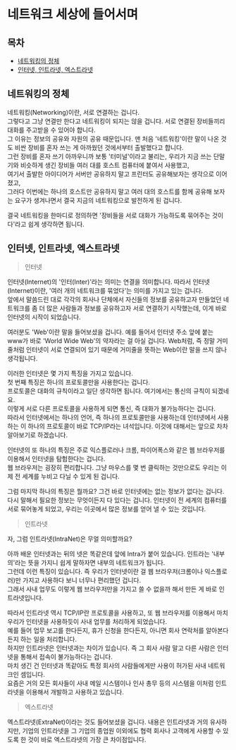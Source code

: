 # 네트워크 세상에 들어서며



## 목차

- [네트워킹의 정체](#네트워킹의-정체)
- [인터넷, 인트라넷, 엑스트라넷](#인터넷,-인트라넷,-엑스트라넷)



## 네트워킹의 정체

네트워킹(Networking)이란, 서로 연결하는 겁니다.  
그렇다고 그냥 연결만 한다고 네트워킹이 되지는 않을 겁니다. 서로 연결된 장비들끼리 대화를 주고받을 수 있어야 합니다.  
그 이유는 정보의 공유와 자원의 공유 때문입니다. 맨 처음 '네트워킹'이란 말이 나온 것도 비싼 장비를 혼자 쓰는 게 아까웠던 것에서부터 출발했다고 합니다.  
그런 장비를 혼자 쓰기 아까우니까 보통 '터미널'이라고 불리는, 우리가 지금 쓰는 단말기와 비슷하게 생긴 장비들 여러 대를 호스트 컴퓨터에 붙여서 사용했고,  
여기서 출발한 아이디어가 서버만 공유하지 말고 프린터도 공유해보자는 생각으로 이어졌고,  
그러다 이번에는 하나의 호스트만 공유하지 말고 여러 대의 호스트를 함께 공유해 보자는 요구가 생겨나면서 결국 지금의 네트워킹으로 발전하게 된 겁니다.

결국 네트워킹을 한마디로 정의하면 '장비들을 서로 대화가 가능하도록 묶어주는 것이다'라고 쉽게 생각하면 됩니다.



## 인터넷, 인트라넷, 엑스트라넷

> 인터넷

인터넷(Internet)의 '인터(Inter)'라는 의미는 연결을 의미합니다. 따라서 인터넷(Internet)이란, '여러 개의 네트워크를 묶었다'는 의미를 가지고 있는 겁니다.  
앞에서 말씀드린 대로 각각의 회사나 단체에서 자신들의 정보를 공유하고자 만들었던 네트워크를 좀 더 많은 사람들과 정보를 공유하고자 서로 연결하기 시작했는데, 이게 바로 인터넷의 시작이 되었습니다.

여러분도 'Web'이란 말을 들어보셨을 겁니다. 예를 들어서 인터넷 주소 앞에 붙는 www가 바로 'World Wide Web'의 약자라는 걸 아실 겁니다. Web처럼, 즉 정말 거미줄처럼 인터넷이 서로 연결되어 있기 때문에 거미줄을 뜻하는 Web이란 말을 쓰지 않나 생각됩니다.

이러한 인터넷은 몇 가지 특징을 가지고 있습니다.  
첫 번째 특징은 하나의 프로토콜만을 사용한다는 겁니다.  
프로토콜은 대화의 규칙이라고 일단 생각하면 됩니다. 여기에서는 통신의 규칙이 되겠네요.  
이렇게 서로 다른 프로토콜을 사용하게 되면 통신, 즉 대화가 불가능하다는 겁니다.  
따라서 인터넷에서는 하나의 언어, 즉 하나의 프로토콜만을 사용하는데 인터넷에서 사용하는 이 하나의 프로토콜이 바로 TCP/IP라는 녀석입니다. 이것에 대해서는 앞으로 차차 알아보기로 하겠습니다.

인터넷의 또 하나의 특징은 주로 익스플로러나 크롬, 파이어폭스와 같은 웹 브라우저를 이용해서 인터넷을 탐험한다는 겁니다.  
웹 브라우저는 굉장히 편리합니다. 그냥 마우스를 몇 번 클릭하는 것만으로도 우리는 이제 전 세계를 누비고 다닐 수 있게 된 겁니다.

그럼 마지막 하나의 특징은 뭘까요? 그건 바로 인터넷에는 없는 정보가 없다는 겁니다.  
다시 말해서 필요한 정보는 무엇이든지 다 있다는 겁니다. 인터넷이 전 세계의 컴퓨터를 서로 묶어놓게 되었고, 우리는 이곳에서 많은 정보를 얻어 낼 수 있는 것입니다.



> 인트라넷

자, 그럼 인트라넷(IntraNet)은 무얼 의미할까요?

아까 배운 인터넷과는 뒤의 넷은 똑같은데 앞에 Intra가 붙어 있습니다. 인트라는 '내부의'라는 뜻을 가지니 쉽게 말하자면 내부의 네트워크가 됩니다.  
그런데 이런 특징이 있습니다. 즉 우리가 인터넷이란 걸 웹 브라우저(크롬이나 익스플로러)만 가지고  사용하다 보니 너무나 편리했던 겁니다.  
그래서 사내 업무도 이렇게 웹 브라우저만을 가지고 쓸 수 없을까 해서 만든 게 바로 인트라넷입니다.

따라서 인트라넷 역시 TCP/IP란 프로토콜을 사용하고, 또 웹 브라우저를 이용해서 마치 우리가 인터넷을 사용하듯이 사내 업무를 처리하게 되었습니다.  
예를 들어 업무 보고를 한다든지, 휴가 신청을 한다든지, 아니면 회사 연락처를 알아본다든지 하는 일을 처리합니다.  
하지만 인트라넷은 인터넷과는 차이가 있습니다. 즉 그 회사 사람 말고 다른 사람은 인터넷을 통해서 접속이 불가능하다는 겁니다.  
마치 생긴 건 인터넷과 똑같아도 특정 회사의 사람들에게만 사용이 허가된 사내 네트워크인 셈입니다.  
요즘은 거의 모든 회사들이 사내 메일 시스템이나 인사 총무 등의 시스템을 이처럼 인트라넷을 이용해서 개발하고 사용하고 있습니다.



> 엑스트라넷

엑스트라넷(ExtraNet)이라는 것도 들어보셨을 겁니다. 내용은 인트라넷과 거의 유사하지만, 기업의 인트라넷을 그 기업의 종업원 이외에도 협력 회사나 고객에게 사용할 수 있도록 한 것이 바로 엑스트라넷의 가장 큰 차이점입니다.
